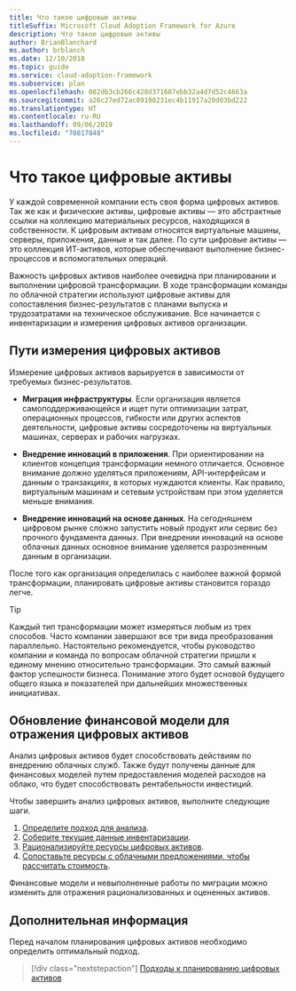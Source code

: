 ```yaml
---
title: Что такое цифровые активы
titleSuffix: Microsoft Cloud Adoption Framework for Azure
description: Что такое цифровые активы
author: BrianBlanchard
ms.author: brblanch
ms.date: 12/10/2018
ms.topic: guide
ms.service: cloud-adoption-framework
ms.subservice: plan
ms.openlocfilehash: 082db3cb266c428d371687ebb32a4d7d52c4663a
ms.sourcegitcommit: a26c27ed72ac89198231ec4b11917a20d03bd222
ms.translationtype: HT
ms.contentlocale: ru-RU
ms.lasthandoff: 09/06/2019
ms.locfileid: "70817848"
---
```

<!-- markdownlint-disable MD026 -->

# <a name="what-is-a-digital-estate"></a>Что такое цифровые активы

У каждой современной компании есть своя форма цифровых активов. Так же как и физические активы, цифровые активы — это абстрактные ссылки на коллекцию материальных ресурсов, находящихся в собственности. К цифровым активам относятся виртуальные машины, серверы, приложения, данные и так далее. По сути цифровые активы — это коллекция ИТ-активов, которые обеспечивают выполнение бизнес-процессов и вспомогательных операций.

Важность цифровых активов наиболее очевидна при планировании и выполнении цифровой трансформации. В ходе трансформации команды по облачной стратегии используют цифровые активы для сопоставления бизнес-результатов с планами выпуска и трудозатратами на техническое обслуживание. Все начинается с инвентаризации и измерения цифровых активов организации.

## <a name="how-can-a-digital-estate-be-measured"></a>Пути измерения цифровых активов

Измерение цифровых активов варьируется в зависимости от требуемых бизнес-результатов.

- **Миграция инфраструктуры**. Если организация является самоподдерживающейся и ищет пути оптимизации затрат, операционных процессов, гибкости или других аспектов деятельности, цифровые активы сосредоточены на виртуальных машинах, серверах и рабочих нагрузках.

- **Внедрение инноваций в приложения**. При ориентировании на клиентов концепция трансформации немного отличается. Основное внимание должно уделяться приложениям, API-интерфейсам и данным о транзакциях, в которых нуждаются клиенты. Как правило, виртуальным машинам и сетевым устройствам при этом уделяется меньше внимания.

- **Внедрение инноваций на основе данных**. На сегодняшнем цифровом рынке сложно запустить новый продукт или сервис без прочного фундамента данных. При внедрении инноваций на основе облачных данных основное внимание уделяется разрозненным данным в организации.

После того как организация определилась с наиболее важной формой трансформации, планировать цифровые активы становится гораздо легче.

> [!TIP]
> Каждый тип трансформации может измеряться любым из трех способов. Часто компании завершают все три вида преобразования параллельно. Настоятельно рекомендуется, чтобы руководство компании и команда по вопросам облачной стратегии пришли к единому мнению относительно трансформации. Это самый важный фактор успешности бизнеса. Понимание этого будет основой будущего общего языка и показателей при дальнейших множественных инициативах.

## <a name="how-can-a-financial-model-be-updated-to-reflect-the-digital-estate"></a>Обновление финансовой модели для отражения цифровых активов

Анализ цифровых активов будет способствовать действиям по внедрению облачных служб. Также будут получены данные для финансовых моделей путем предоставления моделей расходов на облако, что будет способствовать рентабельности инвестиций.

Чтобы завершить анализ цифровых активов, выполните следующие шаги.

1. [Определите подход для анализа](approach.md).
1. [Соберите текущие данные инвентаризации](inventory.md).
1. [Рационализируйте ресурсы цифровых активов](rationalize.md).
1. [Сопоставьте ресурсы с облачными предложениями, чтобы рассчитать стоимость](calculate.md).

Финансовые модели и невыполненные работы по миграции можно изменить для отражения рационализованных и оцененных активов.

## <a name="next-steps"></a>Дополнительная информация

Перед началом планирования цифровых активов необходимо определить оптимальный подход.

> [!div class="nextstepaction"]
> [Подходы к планированию цифровых активов](approach.md)
